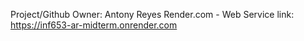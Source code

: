 Project/Github Owner: Antony Reyes
Render.com - Web Service link: https://inf653-ar-midterm.onrender.com 

